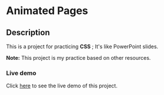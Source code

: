 # Animated Pages

## Description

This is a project for practicing **CSS** ; It's like PowerPoint slides.

**Note:** This project is my practice based on other resources.  

### Live demo

Click [here](https://mahmood-kn.github.io/animated-pages/ "Animated Pages") to see the live demo of this project.
